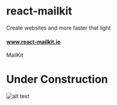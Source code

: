 # react-mailkit

Create websites and more faster that light

#### www.react-mailkit.io

MailKit

# Under Construction

![alt text](http://neurocare.gr/img_gui/underconstruction.gif)
